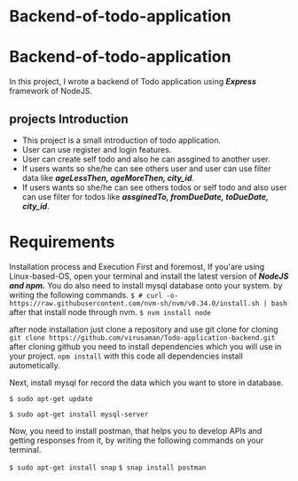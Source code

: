 # Backend-of-todo-application
# Backend-of-todo-application
In this project, I wrote a backend of Todo application using ***Express*** framework of NodeJS. 

## projects Introduction
- This project is a small introduction of todo application.
- User can use register and login features.
- User can create self todo and also he can assgined to another user.
- If users wants so she/he can see others user and user can use filter data like ***ageLessThen, ageMoreThen, city_id***.
- If users wants so she/he can see others todos or self todo and also user can use filter for todos like ***assginedTo, fromDueDate, toDueDate, city_id***.

   
# Requirements
Installation process and Execution
First and foremost, If you'are using Linux-based-OS, open your terminal and install the latest version of ***NodeJS and npm.***  You do also need to install mysql database onto your system. by writing the following commands.
```$ # curl -o- https://raw.githubusercontent.com/nvm-sh/nvm/v0.34.0/install.sh | bash```
after that install node through nvm.
```$ nvm install node```

after node installation just clone a repository and use git clone for cloning
```git clone https://github.com/virusaman/Todo-application-backend.git```
after cloning github you need to install dependencies which you will use in your project.
```npm install``` with this code all dependencies install autometically.

Next, install mysql for record the data which you want to store in database.

```$ sudo apt-get update```

```$ sudo apt-get install mysql-server```

Now, you need to install postman, that helps you to develop APIs and getting responses from it, by writing the following commands on your terminal.

```$ sudo apt-get install snap```
```$ snap install postman```


